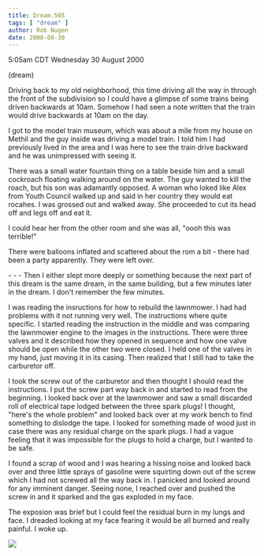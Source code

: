```yaml
---
title: Dream.505
tags: [ "dream" ]
author: Rob Nugen
date: 2000-08-30
---
```


<title></title>
<p class=date>5:05am CDT Wednesday 30 August 2000</p>
<p class=note>(dream)</p>

<p class=dream>Driving back to my old neighborhood, this time driving
all the way in through the front of the subdivision so I could have a
glimpse of some trains being driven backwards at 10am.  Somehow I had
seen a note written that the train would drive backwards at 10am on
the day.

<p class=dream>I got to the model train museum, which was about a mile
from my house on Methil and the guy inside was driving a model train.
I told him I had previously lived in the area and I was here to see
the train drive backward and he was unimpressed with seeing it.

<p class=dream>There was a small water fountain thing on a table
beside him and a small cockroach floating walking around on the water.
The guy wanted to kill the roach, but his son was adamantly opposed.
A woman who loked like Alex from Youth Council walked up and said in
her country they would eat rocahes.  I was grossed out and walked
away.  She proceeded to cut its head off and legs off and eat it.

<p class=dream>I could hear her from the other room and she was all,
"oooh this was terrible!"

<p class=dream>There were balloons inflated and scattered about the
rom a bit - there had been a party apparently.  They were left over.

<p>- - - Then I either slept more deeply or something because the next
part of this dream is the same dream, in the same building, but a few
minutes later in the dream.  I don't remember the few minutes.

<p class=dream>I was reading the insructions for how to rebuild the
lawnmower.  I had had problems with it not running very well.  The
instructions where quite specific.  I started reading the instruction
in the middle and was comparing the lawnmower engine to the images in
the instructions.  There were three valves and it described how they
opened in sequence and how one valve should be open while the other
two were closed.  I held one of the valves in my hand, just moving it
in its casing.  Then realized that I still had to take the carburetor
off.

<p class=dream>I took the screw out of the carburetor and then thought
I should read the instructions.  I put the screw part way back in and
started to read from the beginning.  I looked back over at the
lawnmower and saw a small discarded roll of electrical tape lodged
between the three spark plugs!  I thought, "here's the whole problem"
and looked back over at my work bench to find something to dislodge
the tape.  I looked for something made of wood just in case there was
any residual charge on the spark plugs.  I had a vague feeling that it
was impossible for the plugs to hold a charge, but I wanted to be
safe.

<p class=dream>I found a scrap of wood and I was hearing a hissing noise and
looked back over and three little sprays of gasoline were squirting
down out of the screw which I had not screwed all the way back in.  I
panicked and looked around for any imminent danger.  Seeing none, I
reached over and pushed the screw in and it sparked and the gas
exploded in my face.

<p class=dream>The exposion was brief but I could feel the residual
burn in my lungs and face.  I dreaded looking at my face fearing it
would be all burned and really painful.  I woke up.

<p><img src='/images/rob/wL-ROB.gif'>

